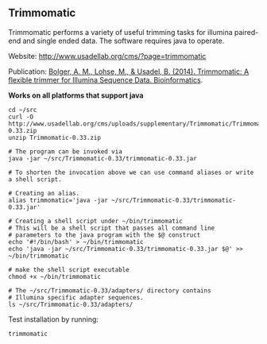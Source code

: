 ## Trimmomatic

Trimmomatic performs a variety of useful trimming tasks for illumina paired-end
and single ended data.  The software requires java to operate.

Website: http://www.usadellab.org/cms/?page=trimmomatic

Publication: [Bolger, A. M., Lohse, M., & Usadel, B. (2014).
Trimmomatic: A flexible trimmer for Illumina Sequence Data. Bioinformatics][trimmomatic].

[trimmomatic]: http://bioinformatics.oxfordjournals.org/content/30/15/2114

**Works on all platforms that support java**

    cd ~/src
    curl -O http://www.usadellab.org/cms/uploads/supplementary/Trimmomatic/Trimmomatic-0.33.zip
    unzip Trimmomatic-0.33.zip

    # The program can be invoked via
    java -jar ~/src/Trimmomatic-0.33/trimmomatic-0.33.jar

    # To shorten the invocation above we can use command aliases or write a shell script.

    # Creating an alias.
    alias trimmomatic='java -jar ~/src/Trimmomatic-0.33/trimmomatic-0.33.jar'

    # Creating a shell script under ~/bin/trimmomatic
    # This will be a shell script that passes all command line
    # parameters to the java program with the $@ construct
    echo '#!/bin/bash' > ~/bin/trimmomatic
    echo 'java -jar ~/src/Trimmomatic-0.33/trimmomatic-0.33.jar $@' >> ~/bin/trimmomatic

    # make the shell script executable
    chmod +x ~/bin/trimmomatic

    # The ~/src/Trimmomatic-0.33/adapters/ directory contains
    # Illumina specific adapter sequences.
    ls ~/src/Trimmomatic-0.33/adapters/

Test installation by running:

    trimmomatic
